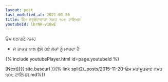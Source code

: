 ```yaml
---
layout: post
last_modified_at: 2021-03-30
title: ਓਮ ਵਰੁਸ਼ੋਦਾਰਾਯਾ ਨਮਹ ੧੦੮ ਟਾਇਮਸ
youtubeId: lbrNH-v18wE
---
```

 
 
 ਓਮ ਬਲਾਗਣੇ ਨਮਹ  
 
 -  ਜੋ ਤਾਕਤ ਨਾਲ ਫੁੱਲੇ ਹੋਏ ਲੋਕਾਂ ਨੂੰ ਮਾਰਦਾ ਹੈ 
 
  
 
  
 
 
 
 
 
 


{% include youtubePlayer.html id=page.youtubeId %}
 
[Next]({{ site.baseurl }}{% link  split2/_posts/2015-11-20-ਓਮ ਮਹਾਂਮੂਰਤਾਏ ਨਮਹ ੧੦੮ ਟਾਇਮਸ.md%})
 
